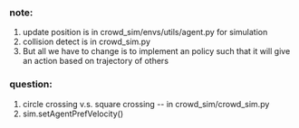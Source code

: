 ### note:

1. update position is in crowd_sim/envs/utils/agent.py for simulation
2. collision detect is in crowd_sim.py
3. But all we have to change is to implement an policy such that it will give an action based on
trajectory of others


### question:
1. circle crossing v.s. square crossing -- in crowd_sim/crowd_sim.py
2. sim.setAgentPrefVelocity()